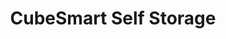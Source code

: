 ---
title: "CubeSmart Self Storage"
url: /pittsburgh/cubesmart-self-storage/
shop: storage rental
---